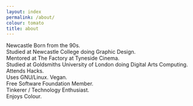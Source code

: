 ```yaml
---
layout: index
permalink: /about/
colour: tomato
title: about
---
```


Newcastle Born from the 90s.  
Studied at Newcastle College doing Graphic Design.   
Mentored at The Factory at Tyneside Cinema.  
Studied at Goldsmiths University of London doing Digital Arts Computing.  
Attends Hacks.  
Uses GNU/Linux. 
Vegan.  
Free Software Foundation Member.  
Tinkerer / Technology Enthusiast.  
Enjoys Colour.  
